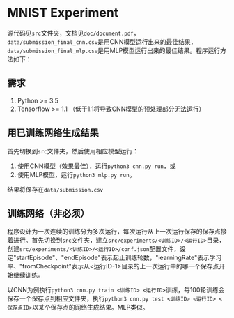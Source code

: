 # MNIST Experiment

源代码见`src`文件夹，文档见`doc/document.pdf`，`data/submission_final_cnn.csv`是用CNN模型运行出来的最佳结果，`data/submission_final_mlp.csv`是用MLP模型运行出来的最佳结果。程序运行方法如下：

## 需求

1. Python >= 3.5
2. Tensorflow >= 1.1 （低于1.1将导致CNN模型的预处理部分无法运行）

## 用已训练网络生成结果

首先切换到`src`文件夹，然后使用相应模型运行：

1. 使用CNN模型（效果最佳），运行`python3 cnn.py run`，或
2. 使用MLP模型，运行`python3 mlp.py run`。

结果将保存在`data/submission.csv`

## 训练网络（非必须）

程序设计为一次连续的训练分为多次运行，每次运行从上一次运行保存的保存点接着进行。首先切换到`src`文件夹，建立`src/experiments/<训练ID>/<运行ID>`目录，创建`src/experiments/<训练ID>/<运行ID>/conf.json`配置文件，设定"startEpisode"、"endEpisode"表示起止训练轮数，"learningRate"表示学习率、"fromCheckpoint"表示从<运行ID-1>目录的上一次运行中的哪一个保存点开始继续训练。

以CNN为例执行`python3 cnn.py train <训练ID> <运行ID>`训练，每100轮训练会保存一个保存点到相应文件夹，执行`python3 cnn.py test <训练ID> <运行ID> <保存点ID>`以某个保存点的网络生成结果。MLP类似。
